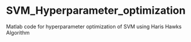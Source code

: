 # SVM_Hyperparameter_optimization
Matlab code for hyperparameter optimization of SVM using Haris Hawks Algorithm
